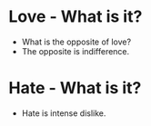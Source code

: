 # Love - What is it?
* What is the opposite of love?
* The opposite is indifference.
# Hate - What is it?
* Hate is intense dislike.
